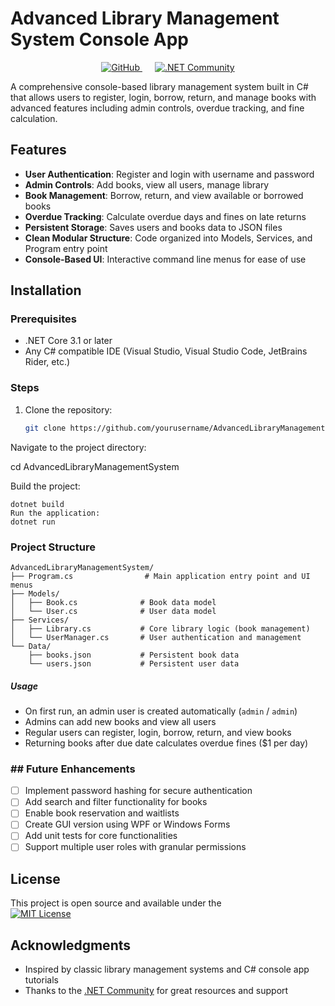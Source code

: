 # Advanced Library Management System Console App
<div align="center">

  <a href="https://github.com/Mostafa-SAID7" target="_blank" style="margin-right: 10px;">
    <img src="https://img.shields.io/badge/GitHub-@Mostafa--SAID7-181717?style=for-the-badge&logo=github&logoColor=white" alt="GitHub"/>
  </a>

  <a href="https://dotnet.microsoft.com/community" target="_blank" style="margin-left: 10px;">
    <img src="https://img.shields.io/badge/.NET-Community-512BD4?style=for-the-badge&logo=.net&logoColor=white" alt=".NET Community"/>
  </a>

</div>

A comprehensive console-based library management system built in C# that allows users to register, login, borrow, return, and manage books with advanced features including admin controls, overdue tracking, and fine calculation.

## Features

- **User Authentication**: Register and login with username and password  
- **Admin Controls**: Add books, view all users, manage library  
- **Book Management**: Borrow, return, and view available or borrowed books  
- **Overdue Tracking**: Calculate overdue days and fines on late returns  
- **Persistent Storage**: Saves users and books data to JSON files  
- **Clean Modular Structure**: Code organized into Models, Services, and Program entry point  
- **Console-Based UI**: Interactive command line menus for ease of use  

## Installation

### Prerequisites
- .NET Core 3.1 or later
- Any C# compatible IDE (Visual Studio, Visual Studio Code, JetBrains Rider, etc.)

### Steps
1. Clone the repository:
   ```bash
   git clone https://github.com/yourusername/AdvancedLibraryManagementSystem.git
Navigate to the project directory:

cd AdvancedLibraryManagementSystem

Build the project:
```
dotnet build
Run the application:
dotnet run
```
### Project Structure
```
AdvancedLibraryManagementSystem/
├── Program.cs                # Main application entry point and UI menus
├── Models/
│   ├── Book.cs              # Book data model
│   └── User.cs              # User data model
├── Services/
│   ├── Library.cs           # Core library logic (book management)
│   └── UserManager.cs       # User authentication and management
└── Data/
    ├── books.json           # Persistent book data
    └── users.json           # Persistent user data
```
##### Usage

- On first run, an admin user is created automatically (`admin` / `admin`)  
- Admins can add new books and view all users  
- Regular users can register, login, borrow, return, and view books  
- Returning books after due date calculates overdue fines ($1 per day)  


### ## Future Enhancements

- [ ] Implement password hashing for secure authentication  
- [ ] Add search and filter functionality for books  
- [ ] Enable book reservation and waitlists  
- [ ] Create GUI version using WPF or Windows Forms  
- [ ] Add unit tests for core functionalities  
- [ ] Support multiple user roles with granular permissions  

## License

This project is open source and available under the  
<a href="LICENSE" target="_blank" rel="noopener noreferrer">
  <img src="https://img.shields.io/badge/License-MIT-green?style=for-the-badge&logo=opensourceinitiative&logoColor=white" alt="MIT License"/>
</a>

## Acknowledgments

- Inspired by classic library management systems and C# console app tutorials  
- Thanks to the [.NET Community](https://dotnet.microsoft.com/community) for great resources and support  
